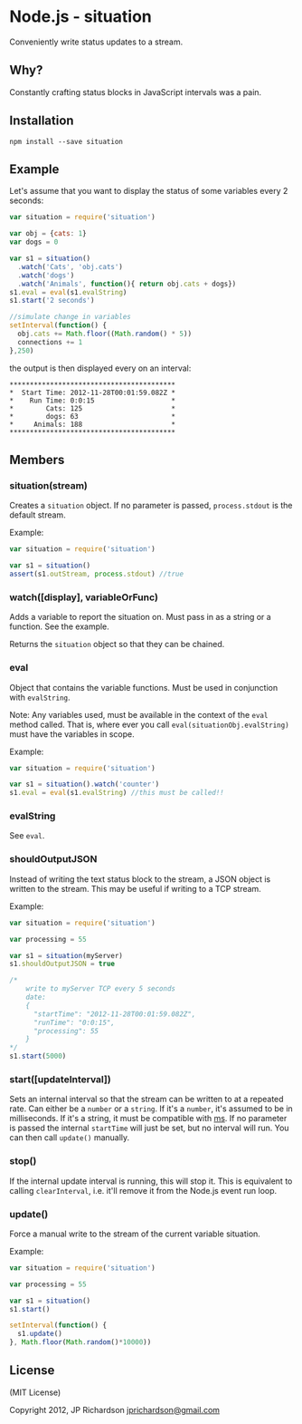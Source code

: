 Node.js - situation
================

Conveniently write status updates to a stream.


Why?
----

Constantly crafting status blocks in JavaScript intervals was a pain.



Installation
------------

    npm install --save situation



Example
------

Let's assume that you want to display the status of some variables every 2 seconds:

```javascript
var situation = require('situation')

var obj = {cats: 1}
var dogs = 0

var s1 = situation()
  .watch('Cats', 'obj.cats')
  .watch('dogs')
  .watch('Animals', function(){ return obj.cats + dogs})
s1.eval = eval(s1.evalString)
s1.start('2 seconds')

//simulate change in variables
setInterval(function() {
  obj.cats += Math.floor((Math.random() * 5))
  connections += 1
},250)
```

the output is then displayed every on an interval:

```
*****************************************
*  Start Time: 2012-11-28T00:01:59.082Z *
*    Run Time: 0:0:15                   *
*        Cats: 125                      *
*        dogs: 63                       *
*     Animals: 188                      *
*****************************************
```


Members
-------

### situation(stream)

Creates a `situation` object. If no parameter is passed, `process.stdout` is the default stream.

Example:

```javascript
var situation = require('situation')

var s1 = situation()
assert(s1.outStream, process.stdout) //true
```


### watch([display], variableOrFunc)

Adds a variable to report the situation on. Must pass in as a string or a function. See the example.

Returns the `situation` object so that they can be chained.


### eval

Object that contains the variable functions. Must be used in conjunction with `evalString`.

Note: Any variables used, must be available in the context of the `eval` method called. That is, where
ever you call `eval(situationObj.evalString)` must have the variables in scope.

Example:

```javascript
var situation = require('situation')

var s1 = situation().watch('counter')
s1.eval = eval(s1.evalString) //this must be called!!
```

### evalString

See `eval`.


### shouldOutputJSON

Instead of writing the text status block to the stream, a JSON object is written to the stream. This may be useful if writing to a TCP stream.

Example: 

```javascript
var situation = require('situation')

var processing = 55

var s1 = situation(myServer)
s1.shouldOutputJSON = true

/*  
    write to myServer TCP every 5 seconds
    date:
    {
      "startTime": "2012-11-28T00:01:59.082Z",
      "runTime": "0:0:15",
      "processing": 55
    }
*/
s1.start(5000)
```  


### start([updateInterval])

Sets an internal interval so that the stream can be written to at a repeated rate. Can either 
be a `number` or a `string`. If it's a `number`, it's assumed to be in milliseconds. If it's
a string, it must be compatible with [ms](https://github.com/guille/ms.js). If no parameter is
passed the internal `startTime` will just be set, but no interval will run. You can then call
`update()` manually.


### stop()

If the internal update interval is running, this will stop it. This is equivalent to calling `clearInterval`, i.e. it'll remove 
it from the Node.js event run loop.


### update()

Force a manual write to the stream of the current variable situation.

Example:

```javascript
var situation = require('situation')

var processing = 55

var s1 = situation()
s1.start()

setInterval(function() {
  s1.update()
}, Math.floor(Math.random()*10000))

``` 





License
-------

(MIT License)

Copyright 2012, JP Richardson  <jprichardson@gmail.com>


